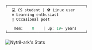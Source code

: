 
```python 

┌───────────────────────────────────┐  
   💻 CS student | 🛠️ Linux user  
   ❄️ Learning enthusiast
   📜 Occasional poet

    mem:    0    | up: 19+ years  
└───────────────────────────────────┘  ⠀⠀⠀⠀⠀⠀  
```

![Nytril-ark's Stats](https://github-readme-stats.vercel.app/api?username=Nytril-ark&theme=gotham&show_icons=true&hide_border=true&count_private=true)
